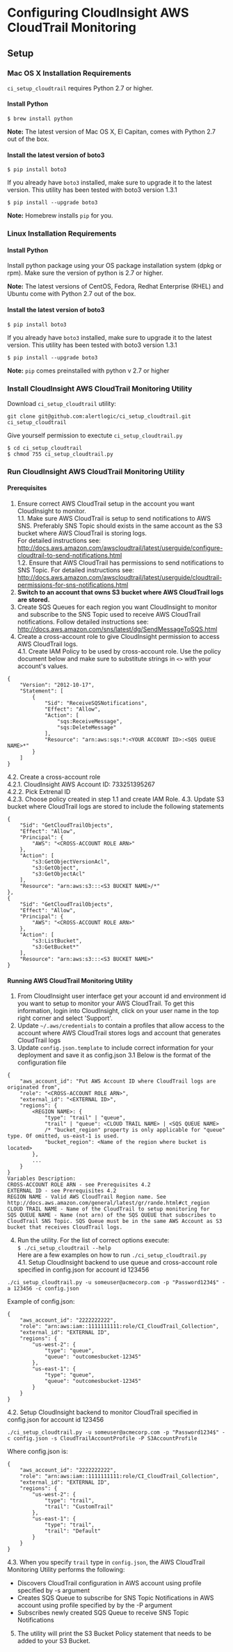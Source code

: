 # Configuring CloudInsight AWS CloudTrail Monitoring
## Setup
### Mac OS X Installation Requirements
```ci_setup_cloudtrail``` requires Python 2.7 or higher.

#### Install Python

```$ brew install python```

**Note:** The latest version of Mac OS X, El Capitan, comes with Python 2.7 out of the box. 

#### Install the latest version of boto3
```$ pip install boto3```

If you already have ```boto3``` installed, make sure to upgrade it to the latest version. This utility has been tested with boto3 version 1.3.1

```$ pip install --upgrade boto3```

**Note:** Homebrew installs ```pip``` for you.


### Linux Installation Requirements	

#### Install Python
Install python package using your OS package installation system (dpkg or rpm). Make sure the version of python is 2.7 or higher.

**Note:** The latest versions of CentOS, Fedora, Redhat Enterprise (RHEL) and Ubuntu come with Python 2.7 out of the box.

#### Install the latest version of boto3
```$ pip install boto3```

If you already have ```boto3``` installed, make sure to upgrade it to the latest version. This utility has been tested with boto3 version 1.3.1

```$ pip install --upgrade boto3```

**Note:** ```pip``` comes preinstalled with python v 2.7 or higher

### Install CloudInsight AWS CloudTrail Monitoring Utility
Download ```ci_setup_cloudtrail``` utility:

```git clone git@github.com:alertlogic/ci_setup_cloudtrail.git ci_setup_cloudtrail```

Give yourself permission to exectute ```ci_setup_cloudtrail.py```

```
$ cd ci_setup_cloudtrail 
$ chmod 755 ci_setup_cloudtrail.py
```

### Run CloudInsight AWS CloudTrail Monitoring Utility
#### Prerequisites
1. Ensure correct AWS CloudTrail setup in the account you want CloudInsight to monitor.  
1.1. Make sure AWS CloudTrail is setup to send notifications to AWS SNS. Preferably SNS Topic should exists in the same account as the S3 bucket where AWS CloudTrail is storing logs.  
For detailed instructions see: http://docs.aws.amazon.com/awscloudtrail/latest/userguide/configure-cloudtrail-to-send-notifications.html  
1.2. Ensure that AWS CloudTrail has permissions to send notifications to SNS Topic. For detailed instructions see: http://docs.aws.amazon.com/awscloudtrail/latest/userguide/cloudtrail-permissions-for-sns-notifications.html  
2. **Switch to an account that owns S3 bucket where AWS CloudTrail logs are stored.**  
3. Create SQS Queues for each region you want CloudInsight to monitor and subscribe to the SNS Topic used to receive AWS CloudTrail notifications. Follow detailed instructions see: http://docs.aws.amazon.com/sns/latest/dg/SendMessageToSQS.html   
4. Create a cross-account role to give CloudInsight permission to access AWS CloudTrail logs.    
4.1. Create IAM Policy to be used by cross-account role. Use the policy document below and make sure to substitute strings in ```<>``` with your account's values.  
```  
{
    "Version": "2012-10-17",
    "Statement": [
        {
            "Sid": "ReceiveSQSNotifications",
            "Effect": "Allow",
            "Action": [
                "sqs:ReceiveMessage",
                "sqs:DeleteMessage"
            ],
            "Resource": "arn:aws:sqs:*:<YOUR ACCOUNT ID>:<SQS QUEUE NAME>*"
        }
    ]
}
```  
4.2. Create a cross-account role  
4.2.1. CloudInsight AWS Account ID: 733251395267  
4.2.2. Pick Extrenal ID  
4.2.3. Choose policy created in step 1.1 and create IAM Role.
4.3. Update S3 bucket where CloudTrail logs are stored to include the following statements
```
{
	"Sid": "GetCloudTrailObjects",
	"Effect": "Allow",
	"Principal": {
		"AWS": "<CROSS-ACCOUNT ROLE ARN>"
	},
	"Action": [
		"s3:GetObjectVersionAcl",
		"s3:GetObject",
		"s3:GetObjectAcl"
	],
	"Resource": "arn:aws:s3:::<S3 BUCKET NAME>/*"
},
{
	"Sid": "GetCloudTrailObjects",
	"Effect": "Allow",
	"Principal": {
		"AWS": "<CROSS-ACCOUNT ROLE ARN>"
	},
	"Action": [
		"s3:ListBucket",
		"s3:GetBucket*"
	],
	"Resource": "arn:aws:s3:::<S3 BUCKET NAME>"
}
```


#### Running AWS CloudTrail Monitoring Utility
1. From CloudInsight user interface get your account id and environment id you want to setup to monitor your AWS CloudTrail. To get this information, login into CloudInsight, click on your user name in the top right corner and select 'Support'.  
2. Update ```~/.aws/credentials``` to contain a profiles that allow access to the account where AWS CloudTrail stores logs and account that generates CloudTrail logs  
3. Update ```config.json.template``` to include correct information for your deployment and save it as config.json
3.1 Below is the format of the configuration file
```
{
    "aws_account_id": "Put AWS Account ID where CloudTrail logs are originated from",
    "role": "<CROSS-ACCOUNT ROLE ARN>",
    "external_id": "<EXTERNAL ID>",
    "regions": {
        <REGION NAME>: {
            "type": "trail" | "queue",
            "trail" | "queue": <CLOUD TRAIL NAME> | <SQS QUEUE NAME>
            /* "bucket_region" property is only applicable for "queue" type. Of omitted, us-east-1 is used.
            "bucket_region": <Name of the region where bucket is located>
        },
        ...
    }
}  
Variables Description:
CROSS-ACCOUNT ROLE ARN - see Prerequisites 4.2
EXTERNAL ID - see Prerequisites 4.2
REGION NAME - Valid AWS CloudTrail Region name. See http://docs.aws.amazon.com/general/latest/gr/rande.html#ct_region
CLOUD TRAIL NAME - Name of the CloudTrail to setup monitoring for
SQS QUEUE NAME - Name (not arn) of the SQS QUEUE that subscribes to CloudTrail SNS Topic. SQS Queue must be in the same AWS Account as S3 bucket that receives CloudTrail logs.
```  
4. Run the utility. For the list of correct options execute:  
```$ ./ci_setup_cloudtrail --help```  
Here are a few examples on how to run ```./ci_setup_cloudtrail.py```  
4.1.  Setup CloudInsight backend to use queue and cross-account role specified in config.json for account id 123456
```
./ci_setup_cloudtrail.py -u someuser@acmecorp.com -p "Password1234$" -a 123456 -c config.json
```  
Example of config.json:
```
{
    "aws_account_id": "2222222222",
    "role": "arn:aws:iam::1111111111:role/CI_CloudTrail_Collection",
    "external_id": "EXTERNAL ID",
    "regions": {
    	"us-west-2": {
            "type": "queue",
            "queue": "outcomesbucket-12345"
        },
        "us-east-1": {
            "type": "queue",
            "queue": "outcomesbucket-12345"
        }
    }
}
```  
4.2. Setup CloudInsight backend to monitor CloudTrail specified in config.json for account id 123456  
```
./ci_setup_cloudtrail.py -u someuser@acmecorp.com -p "Password1234$" -c config.json -s CloudTrailAccountProfile -P S3AccountProfile
```  
Where config.json is:
```
{
    "aws_account_id": "2222222222",
    "role": "arn:aws:iam::1111111111:role/CI_CloudTrail_Collection",
    "external_id": "EXTERNAL ID",
    "regions": {
    	"us-west-2": {
            "type": "trail",
            "trail": "CustomTrail"
        },
        "us-east-1": {
            "type": "trail",
            "trail": "Default"
        }
    }
}
```  
4.3. When you specify ```trail``` type in ```config.json```, the AWS CloudTrail Monitoring Utility performs the following:  
 * Discovers CloudTrail configuration in AWS account using profile specified by -s argument
 * Creates SQS Queue to subscribe for SNS Topic Notifications in AWS account using profile specified by by the -P argument
 * Subscribes newly created SQS Queue to receive SNS Topic Notifications

5. The utility will print the S3 Bucket Policy statement that needs to be added to your S3 Bucket.
 
